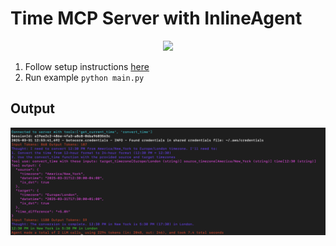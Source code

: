# Time MCP Server with InlineAgent

<p align="center">
  <a href="https://github.com/modelcontextprotocol/servers/tree/main/src/time"><img src="https://img.shields.io/badge/Github-servers-blue" /></a>
</p>

1. Follow setup instructions [here](../../../README.md#getting-started)
2. Run example `python main.py`

## Output

![output](output.png)
